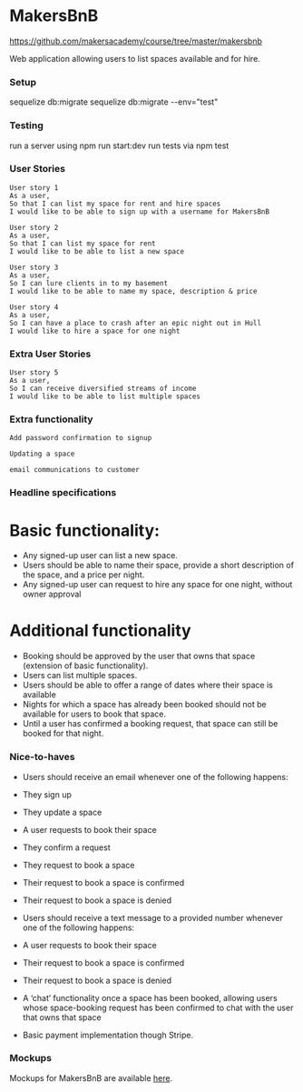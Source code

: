 # MakersBnB

https://github.com/makersacademy/course/tree/master/makersbnb

Web application allowing users to list spaces available and for hire.

### Setup

sequelize db:migrate
sequelize db:migrate --env="test"


### Testing

run a server using npm run start:dev
run tests via npm test


### User Stories

```
User story 1
As a user,
So that I can list my space for rent and hire spaces
I would like to be able to sign up with a username for MakersBnB

User story 2
As a user,
So that I can list my space for rent
I would like to be able to list a new space

User story 3
As a user,
So I can lure clients in to my basement
I would like to be able to name my space, description & price

User story 4
As a user,
So I can have a place to crash after an epic night out in Hull
I would like to hire a space for one night
```

### Extra User Stories
```
User story 5
As a user,
So I can receive diversified streams of income
I would like to be able to list multiple spaces

```

### Extra functionality
```
Add password confirmation to signup

Updating a space

email communications to customer
```

### Headline specifications

# Basic functionality:
- Any signed-up user can list a new space.
- Users should be able to name their space, provide a short description of the space, and a price per night.
- Any signed-up user can request to hire any space for one night, without owner approval

# Additional functionality
- Booking should be approved by the user that owns that space (extension of basic functionality).
- Users can list multiple spaces.
- Users should be able to offer a range of dates where their space is available
- Nights for which a space has already been booked should not be available for users to book that space.
- Until a user has confirmed a booking request, that space can still be booked for that night.

### Nice-to-haves

- Users should receive an email whenever one of the following happens:
 - They sign up
 - They update a space
 - A user requests to book their space
 - They confirm a request
 - They request to book a space
 - Their request to book a space is confirmed
 - Their request to book a space is denied
 
- Users should receive a text message to a provided number whenever one of the following happens:
 - A user requests to book their space
 - Their request to book a space is confirmed
 - Their request to book a space is denied
- A ‘chat’ functionality once a space has been booked, allowing users whose space-booking request has been confirmed to chat with the user that owns that space
- Basic payment implementation though Stripe.

### Mockups

Mockups for MakersBnB are available [here](https://github.com/makersacademy/course/blob/master/makersbnb/makers_bnb_images/MakersBnB_mockups.pdf).
